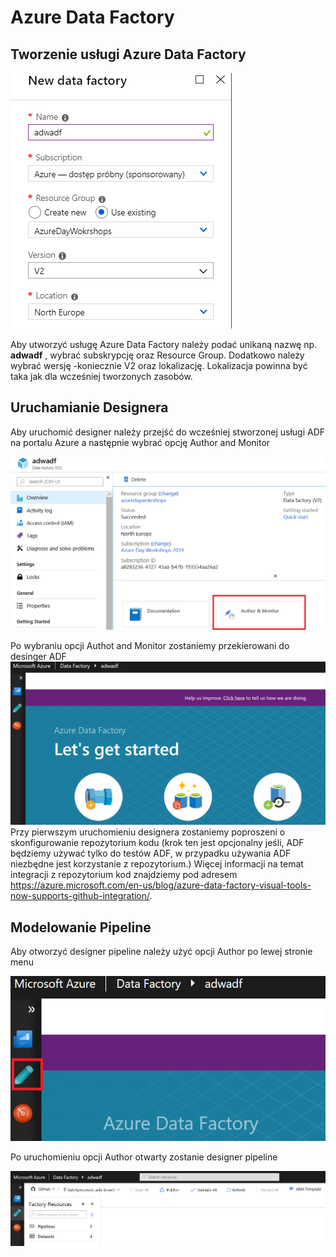 # Azure Data Factory

## Tworzenie usługi Azure Data Factory

![](../Imgs/CreateADF.png)

Aby utworzyć usługę Azure Data Factory należy podać unikaną nazwę np. **adwadf** , wybrać subskrypcję oraz Resource Group. Dodatkowo należy wybrać wersję -koniecznie V2 oraz lokalizację. Lokalizacja powinna być taka jak dla wcześniej tworzonych zasobów.

## Uruchamianie Designera

Aby uruchomić designer należy przejść do wcześniej stworzonej usługi ADF na portalu Azure a następnie wybrać opcję Author and Monitor

![](../Imgs/ADFRunDesinger.png)

Po wybraniu opcji Authot and Monitor zostaniemy przekierowani do desinger ADF
![](../Imgs/ADFDesigner.png)
Przy pierwszym uruchomieniu designera zostaniemy poproszeni o skonfigurowanie repozytorium kodu (krok ten jest opcjonalny jeśli, ADF będziemy używać tylko do testów ADF, w przypadku używania ADF niezbędne jest korzystanie z repozytorium.) Więcej informacji na temat integracji z repozytorium kod znajdziemy pod adresem https://azure.microsoft.com/en-us/blog/azure-data-factory-visual-tools-now-supports-github-integration/.

## Modelowanie Pipeline

Aby otworzyć designer pipeline należy użyć opcji Author po lewej stronie menu

![](../Imgs/ADFAuthor.png)

Po uruchomieniu opcji Author otwarty zostanie designer pipeline

![](../Imgs/ADFFlowDesigner.png)
